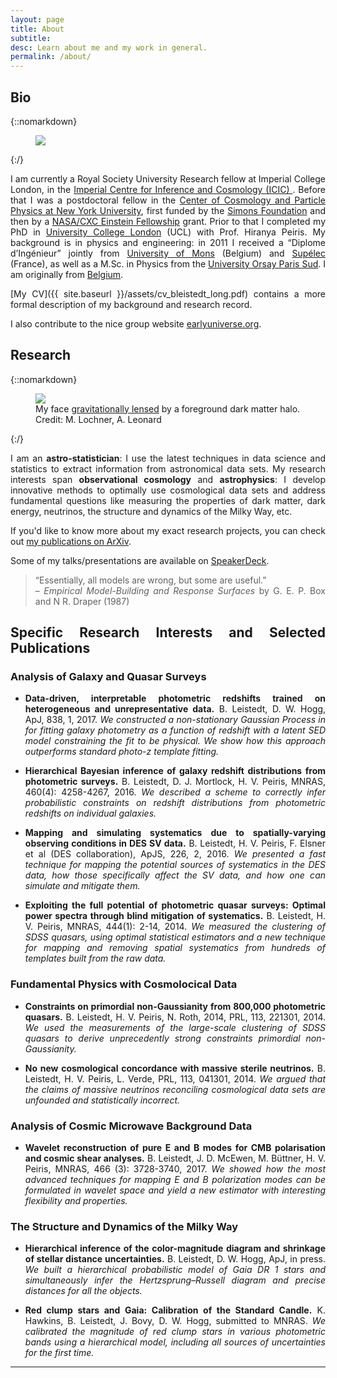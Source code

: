 ```yaml
---
layout: page
title: About
subtitle:
desc: Learn about me and my work in general.
permalink: /about/
---
```


<div class="pretty-links" align="justify">


## Bio


{::nomarkdown}
<figure class="site-profile">
    <img src="{{ site.baseurl }}/assets/img/me11.jpg">
</figure>
{:/}

I am currently a Royal Society University Research fellow  at Imperial College London, in the [Imperial Centre for Inference and Cosmology (ICIC)
](https://www.imperial.ac.uk/astrophysics/centre-for-inference-and-cosmology/).
Before that I was a postdoctoral fellow in the [Center of Cosmology and Particle Physics at New York University](http://www.ccpp.nyu.edu/), first funded by the [Simons Foundation](https://www.simonsfoundation.org/simons-society-of-fellows/junior-fellows/2015-junior-fellows/) and then by a [NASA/CXC Einstein Fellowship](http://cxc.harvard.edu/fellows/fellowslist.html) grant. Prior to that I completed my PhD in [University College London](http://www.ucl.ac.uk/star) (UCL) with Prof. Hiranya Peiris. My background is in physics and engineering: in 2011 I received a “Diplome d’Ingénieur” jointly from [University of Mons](https://portail.umons.ac.be/en2/universite/facultes/fpms/pages/default.aspx) (Belgium) and [Supélec](http://www.supelec.fr/) (France), as well as a M.Sc. in Physics from the [University Orsay Paris Sud](http://www.u-psud.fr/en/university/schools/faculty-of-sciences.html). I am originally from [Belgium](http://www.visitbelgium.com/).

[My CV]({{ site.baseurl }}/assets/cv_bleistedt_long.pdf) contains a more formal description of my background and research record.

I also contribute to the nice group website [earlyuniverse.org](http://www.earlyuniverse.org/).

## Research

{::nomarkdown}
<figure class="site-profile">
    <img src="{{ site.baseurl }}/assets/img/me1.jpg">
    <figcaption class="small">My face <a href="https://en.wikipedia.org/wiki/Gravitational_lens">gravitationally lensed</a> by a foreground dark matter halo. </br>Credit: M. Lochner, A. Leonard</figcaption>
</figure>
{:/}

I am an **astro-statistician**: I use the latest techniques in data science and statistics to extract information from astronomical data sets.
My research interests span **observational cosmology** and **astrophysics**: I develop innovative methods to optimally use cosmological data sets and address fundamental questions like measuring the properties of dark matter, dark energy, neutrinos, the structure and dynamics of the Milky Way, etc.

If you'd like to know more about my exact research projects, you can check out [my publications on ArXiv](https://arxiv.org/find/all/1/all:+AND+boris+leistedt/0/1/0/all/0/1).

Some of my talks/presentations are available on [SpeakerDeck](https://speakerdeck.com/ixkael).

> “Essentially, all models are wrong, but some are useful.”<br>
> – <em>Empirical Model-Building and Response Surfaces</em> by G. E. P. Box and N R. Draper (1987)

## Specific Research Interests and Selected Publications

### Analysis of Galaxy and Quasar Surveys

- __Data-driven, interpretable photometric redshifts trained on heterogeneous and unrepresentative data.__
B. Leistedt, D. W. Hogg, ApJ, 838, 1, 2017.
_We constructed a non-stationary Gaussian Process in for fitting galaxy photometry as a function of redshift with a latent SED model constraining the fit to be physical. We show how this approach outperforms standard photo-z template fitting._

- __Hierarchical Bayesian inference of galaxy redshift distributions from photometric surveys.__
B. Leistedt, D. J. Mortlock, H. V. Peiris, MNRAS, 460(4): 4258-4267, 2016.
_We described a scheme to correctly infer probabilistic constraints on redshift distributions from photometric redshifts on individual galaxies._

- __Mapping and simulating systematics due to spatially-varying observing conditions in DES SV data.__
B. Leistedt, H. V. Peiris, F. Elsner et al (DES collaboration), ApJS, 226, 2, 2016.
_We presented a fast technique for mapping the potential sources of systematics in the DES data, how those specifically affect the SV data, and how one can simulate and mitigate them._

- __Exploiting the full potential of photometric quasar surveys: Optimal power spectra through blind mitigation of systematics.__
B. Leistedt, H. V. Peiris, MNRAS, 444(1): 2-14, 2014.
_We measured the clustering of SDSS quasars, using optimal statistical estimators and a new technique for mapping and removing spatial systematics from hundreds of templates built from the raw data._

### Fundamental Physics with Cosmolocical Data

- __Constraints on primordial non-Gaussianity from 800,000 photometric quasars.__
B. Leistedt, H. V. Peiris, N. Roth, 2014, PRL, 113, 221301, 2014.
_We used the measurements of the large-scale clustering of SDSS quasars to derive unprecedently strong constraints primordial non-Gaussianity._

- __No new cosmological concordance with massive sterile neutrinos.__
B. Leistedt, H. V. Peiris, L. Verde, PRL, 113, 041301, 2014.
_We argued that the claims of massive neutrinos reconciling cosmological data sets are unfounded and statistically incorrect._

### Analysis of Cosmic Microwave Background Data

- __Wavelet reconstruction of pure E and B modes for CMB polarisation and cosmic shear analyses.__
B. Leistedt, J. D. McEwen, M. Büttner, H. V. Peiris, MNRAS, 466 (3): 3728-3740, 2017.
_We showed how the most advanced techniques for mapping E and B polarization modes can be formulated in wavelet space and yield a new estimator with interesting flexibility and properties._

### The Structure and Dynamics of the Milky Way

- __Hierarchical inference of the color-magnitude diagram and shrinkage of stellar distance uncertainties.__
B. Leistedt, D. W. Hogg, ApJ, in press.
_We built a hierarchical probabilistic model of Gaia DR 1 stars and simultaneously infer the Hertzsprung–Russell diagram and precise distances for all the objects._

- __Red clump stars and Gaia: Calibration of the Standard Candle.__
K. Hawkins, B. Leistedt, J. Bovy, D. W. Hogg, submitted to MNRAS.
_We calibrated the magnitude of red clump stars in various photometric bands using a hierarchical model, including all sources of uncertainties for the first time._




---

</div>
